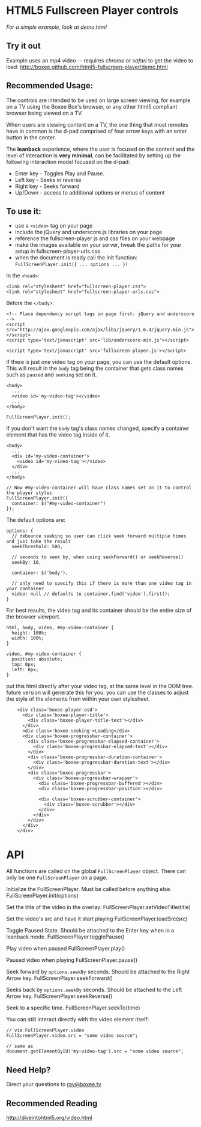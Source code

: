 HTML5 Fullscreen Player controls
================================

*For a simple example, look at demo.html*

Try it out
-----------
Example uses an mp4 video -- requires *chrome* or *safari* to get the video to load:
http://boxee.github.com/html5-fullscreen-player/demo.html


Recommended Usage:
-----------
The controls are intended to be used on large screen viewing, for example on a TV using the Boxee Box's browser, or any other html5 compliant browser being viewed on a TV.

When users are viewing content on a TV, the one thing that most remotes have in common is the d-pad comprised of four arrow keys with an enter button in the center.

The **leanback** experience, where the user is focused on the content and the level of interaction is **very minimal**, can be facilitated by setting up the following interaction model focused on the d-pad:

  * Enter key - Toggles Play and Pause.
  * Left key - Seeks in reverse
  * Right key - Seeks forward
  * Up/Down - access to additional options or menus of content

To use it:
----------
  * use a `<video>` tag on your page
  * include the jQuery and underscore.js libraries on your page
  * reference the fullscreen-player js and css files on your webpage
  * make the images available on your server, tweak the paths for your setup in fullscreen-player-urls.css
  * when the document is ready call the init function: `FullScreenPlayer.init({ ... options ... })`
  

In the `<head>`:
  
    <link rel="stylesheet" href="fullscreen-player.css">
    <link rel="stylesheet" href="fullscreen-player-urls.css">
    
Before the `</body>`:

    <!-- Place dependency script tags in page first: jQuery and underscore -->
    <script src="http://ajax.googleapis.com/ajax/libs/jquery/1.6.4/jquery.min.js"></script>
    <script type='text/javascript' src='lib/underscore-min.js'></script>

    <script type='text/javascript' src='fullscreen-player.js'></script>
    
  
If there is just one video tag on your page, you can use the default options.  This will result in the `body` tag being the container that gets class names such as `paused` and `seeking` set on it.

    <body>
      ...
      <video id='my-video-tag'></video>
      ...
    </body>
  
    FullScreenPlayer.init();
    
If you don't want the `body` tag's class names changed, specify a container element that has the video tag inside of it.

    <body>
      ...
      <div id='my-video-container'>
        <video id='my-video-tag'></video>
      </div>
      ...
    </body>
    
    // Now #my-video-container will have class names set on it to control the player styles
    FullScreenPlayer.init({
      container: $("#my-video-container")
    });

The default options are:

    options: {
      // debounce seeking so user can click seek forward multiple times and just take the result
      seekThreshold: 500, 
      
      // seconds to seek by, when using seekForward() or seekReverse()
      seekBy: 10,
      
      container: $('body'),
      
      // only need to specify this if there is more than one video tag in your container
      video: null // defaults to container.find('video').first();
    }
  
For best results, the video tag and its container should be the entire size of the browser viewport.

    html, body, video, #my-video-container {
      height: 100%;
      width: 100%;  
    }

    video, #my-video-container {
      position: absolute;
      top: 0px;
      left: 0px;
    }


put this html directly after your video tag, at the same level in the DOM tree.  future version will generate this for you.  you can use the classes to adjust the style of the elements from within your own stylesheet.

        <div class='boxee-player-osd'>
          <div class='boxee-player-title'>
            <div class='boxee-player-title-text'></div>
          </div>
          <div class='boxee-seeking'>Loading</div>
          <div class='boxee-progressbar-container'>
            <div class='boxee-progressbar-elapsed-container'>
              <div class='boxee-progressbar-elapsed-text'></div>
            </div>
            <div class='boxee-progressbar-duration-container'>
              <div class='boxee-progressbar-duration-text'></div>
            </div>
            <div class='boxee-progressbar'>
              <div class='boxee-progressbar-wrapper'>
                <div class='boxee-progressbar-buffered'></div>
                <div class='boxee-progressbar-position'></div>
      
                <div class='boxee-scrubber-container'>
                  <div class='boxee-scrubber'></div>
                </div>
              </div>
            </div>
          </div>
        </div>


API
======

All functions are called on the global `FullScreenPlayer` object.  There can only be one `FullScreenPlayer` on a page.

Initialize the FullScreenPlayer.  Must be called before anything else.
    FullScreenPlayer.init(options)

Set the title of the video in the overlay:
    FullScreenPlayer.setVideoTitle(title)

Set the video's src and have it start playing
    FullScreenPlayer.loadSrc(src)

Toggle Paused State.  Should be attached to the Enter key when in a leanback mode.
    FullScreenPlayer.togglePause()

Play video when paused
    FullScreenPlayer.play()

Paused video when playing
    FullScreenPlayer.pause()

Seek forward by `options.seekBy` seconds.  Should be attached to the Right Arrow key.
    FullScreenPlayer.seekForward() 

Seeks back by `options.seekBy` seconds.  Should be attached to the Left Arrow key.
    FullScreenPlayer.seekReverse() 

Seek to a specific time.
    FullScreenPlayer.seekTo(time)

You can still interact directly with the video element itself:

    // via FullScreenPlayer.video
    FullScreenPlayer.video.src = "some video source";

    // same as
    document.getElementById('my-video-tag').src = "some video source";


Need Help?
----------
Direct your questions to ray@boxee.tv


Recommended Reading
-------------------
http://diveintohtml5.org/video.html

